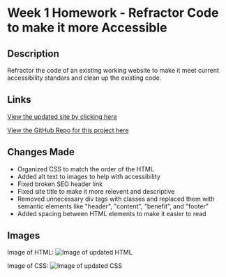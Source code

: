 # **Week 1 Homework - Refractor Code to make it more Accessible**

## **Description**

Refractor the code of an existing working website to make it meet current accessibility standars and clean up the existing code.

## **Links**

[View the updated site by clicking here](https://laurenb08.github.io/week1-code-refractor/)

[View the GitHub Repo for this project here](https://github.com/laurenb08/week1-code-refractor)

## **Changes Made**

- Organized CSS to match the order of the HTML
- Added alt text to images to help with accessibility
- Fixed broken SEO header link
- Fixed site title to make it more relevent and descriptive
- Removed unnecessary div tags with classes and replaced them with semantic elements like "header", "content", "benefit", and "footer"
- Added spacing between HTML elements to make it easier to read

## **Images**

Image of HTML:
![Image of updated HTML](https://github.com/laurenb08/week1-code-refractor/raw/main/assets/images/UpdatedHTML.png)

Image of CSS:
![Image of updated CSS](https://github.com/laurenb08/week1-code-refractor/raw/main/assets/images/UpdatedCSS.png)
